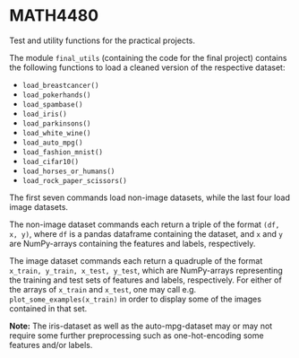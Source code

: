 # MATH4480

Test and utility functions for the practical projects.

The module `final_utils` (containing the code for the final project) contains the following functions to load a cleaned version of the respective dataset:

- `load_breastcancer()`
- `load_pokerhands()`
- `load_spambase()`
- `load_iris()`
- `load_parkinsons()`
- `load_white_wine()`
- `load_auto_mpg()`
- `load_fashion_mnist()`
- `load_cifar10()`
- `load_horses_or_humans()`
- `load_rock_paper_scissors()`

The first seven commands load non-image datasets, while the last four load image datasets.

The non-image dataset commands each return a triple of the format `(df, x, y)`, where `df` is a pandas dataframe containing the dataset, and `x` and `y` are NumPy-arrays containing the features and labels, respectively.

The image dataset commands each return a quadruple of the format `x_train, y_train, x_test, y_test`, which are NumPy-arrays representing the training and test sets of features and labels, respectively.
For either of the arrays of `x_train` and `x_test`, one may call e.g. `plot_some_examples(x_train)` in order to display some of the images contained in that set.

**Note:** The iris-dataset as well as the auto-mpg-dataset may or may not require some further preprocessing such as one-hot-encoding some features and/or labels.